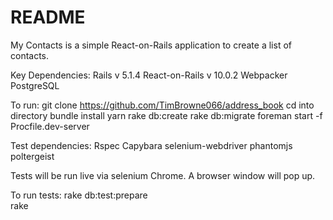# README

My Contacts is a simple React-on-Rails application to create a list of contacts.

Key Dependencies:
Rails v 5.1.4
React-on-Rails v 10.0.2
Webpacker
PostgreSQL

To run:
 git clone   https://github.com/TimBrowne066/address_book 
 cd into directory 
 bundle install 
 yarn 
 rake db:create 
 rake db:migrate
 foreman start -f Procfile.dev-server 

Test dependencies:
Rspec
Capybara
selenium-webdriver
phantomjs
poltergeist

Tests will be run live via selenium Chrome.  A browser window will pop up.

To run tests:
 rake db:test:prepare  
 rake  

